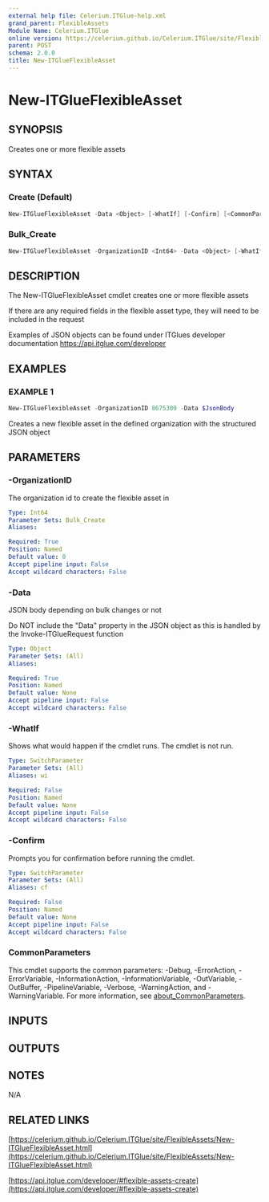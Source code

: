 ```yaml
---
external help file: Celerium.ITGlue-help.xml
grand_parent: FlexibleAssets
Module Name: Celerium.ITGlue
online version: https://celerium.github.io/Celerium.ITGlue/site/FlexibleAssets/New-ITGlueFlexibleAsset.html
parent: POST
schema: 2.0.0
title: New-ITGlueFlexibleAsset
---
```


# New-ITGlueFlexibleAsset

## SYNOPSIS
Creates one or more flexible assets

## SYNTAX

### Create (Default)
```powershell
New-ITGlueFlexibleAsset -Data <Object> [-WhatIf] [-Confirm] [<CommonParameters>]
```

### Bulk_Create
```powershell
New-ITGlueFlexibleAsset -OrganizationID <Int64> -Data <Object> [-WhatIf] [-Confirm] [<CommonParameters>]
```

## DESCRIPTION
The New-ITGlueFlexibleAsset cmdlet creates one or more
flexible assets

If there are any required fields in the flexible asset type,
they will need to be included in the request

Examples of JSON objects can be found under ITGlues developer documentation
    https://api.itglue.com/developer

## EXAMPLES

### EXAMPLE 1
```powershell
New-ITGlueFlexibleAsset -OrganizationID 8675309 -Data $JsonBody
```

Creates a new flexible asset in the defined organization with the structured
JSON object

## PARAMETERS

### -OrganizationID
The organization id to create the flexible asset in

```yaml
Type: Int64
Parameter Sets: Bulk_Create
Aliases:

Required: True
Position: Named
Default value: 0
Accept pipeline input: False
Accept wildcard characters: False
```

### -Data
JSON body depending on bulk changes or not

Do NOT include the "Data" property in the JSON object as this is handled
by the Invoke-ITGlueRequest function

```yaml
Type: Object
Parameter Sets: (All)
Aliases:

Required: True
Position: Named
Default value: None
Accept pipeline input: False
Accept wildcard characters: False
```

### -WhatIf
Shows what would happen if the cmdlet runs.
The cmdlet is not run.

```yaml
Type: SwitchParameter
Parameter Sets: (All)
Aliases: wi

Required: False
Position: Named
Default value: None
Accept pipeline input: False
Accept wildcard characters: False
```

### -Confirm
Prompts you for confirmation before running the cmdlet.

```yaml
Type: SwitchParameter
Parameter Sets: (All)
Aliases: cf

Required: False
Position: Named
Default value: None
Accept pipeline input: False
Accept wildcard characters: False
```

### CommonParameters
This cmdlet supports the common parameters: -Debug, -ErrorAction, -ErrorVariable, -InformationAction, -InformationVariable, -OutVariable, -OutBuffer, -PipelineVariable, -Verbose, -WarningAction, and -WarningVariable. For more information, see [about_CommonParameters](http://go.microsoft.com/fwlink/?LinkID=113216).

## INPUTS

## OUTPUTS

## NOTES
N/A

## RELATED LINKS

[https://celerium.github.io/Celerium.ITGlue/site/FlexibleAssets/New-ITGlueFlexibleAsset.html](https://celerium.github.io/Celerium.ITGlue/site/FlexibleAssets/New-ITGlueFlexibleAsset.html)

[https://api.itglue.com/developer/#flexible-assets-create](https://api.itglue.com/developer/#flexible-assets-create)

